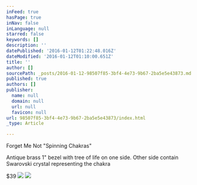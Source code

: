 ```yaml
---
inFeed: true
hasPage: true
inNav: false
inLanguage: null
starred: false
keywords: []
description: ''
datePublished: '2016-01-12T01:22:48.016Z'
dateModified: '2016-01-12T01:10:00.651Z'
title: ''
author: []
sourcePath: _posts/2016-01-12-98507f85-3bf4-4e73-9b67-2ba5e5e43873.md
published: true
authors: []
publisher:
  name: null
  domain: null
  url: null
  favicon: null
url: 98507f85-3bf4-4e73-9b67-2ba5e5e43873/index.html
_type: Article

---
```

Forget Me Not "Spinning Chakras"

Antique brass 1" bezel with tree of life on one side.  Other side contain Swarovski crystal representing the chakra

$39
![](https://the-grid-user-content.s3-us-west-2.amazonaws.com/e99c4c65-707b-4d08-8225-697cf3e73928.jpg)
![](https://the-grid-user-content.s3-us-west-2.amazonaws.com/d66f7cfc-5473-47fc-be7b-48c080a2020e.jpg)